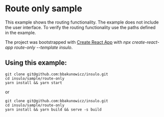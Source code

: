 # Route only sample

This example shows the routing functionality. The example does not include the user interface. To verify the routing functionality use the paths defined in the example.

The project was bootstrapped with [Create React App](https://github.com/facebook/create-react-app) with *npx create-react-app route-only --template insulo*.

## Using this example:
```
git clone git@github.com:bbakunowicz/insulo.git
cd insulo/sample/route-only
yarn install && yarn start
```
or
```
git clone git@github.com:bbakunowicz/insulo.git
cd insulo/sample/route-only
yarn install && yarn build && serve -s build
```
